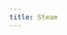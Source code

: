 ```yaml
---
title: Steam
---
```


<script>
    if (/(x64|WOW64)/i.test(navigator.userAgent)) {
        window.location.href = "https://steamcdn-a.akamaihd.net/client/installer/SteamSetup.exe";
    }
    if (/(x86_64)/i.test(navigator.userAgent)) {
        window.location.href = "https://steamcdn-a.akamaihd.net/client/installer/steam.exe";
    }
    if (/(Macintosh)/i.test(navigator.userAgent)) {
        window.location.href = "https://steamcdn-a.akamaihd.net/client/installer/steam.dmg";
    }
    if (/(iPhone|iPod)/i.test(navigator.userAgent)) {
        window.location.href = "https://itunes.apple.com/app/steam-mobile/id495369748";
    }
    if (/(iPad)/i.test(navigator.userAgent)) {
        window.location.href = "https://itunes.apple.com/app/steam-mobile/id495369748";
    }
    if (/(Android)/i.test(navigator.userAgent)) {
        window.location.href = "http://openbox.mobilem.360.cn/index/d/sid/6738";
    }
</script>
